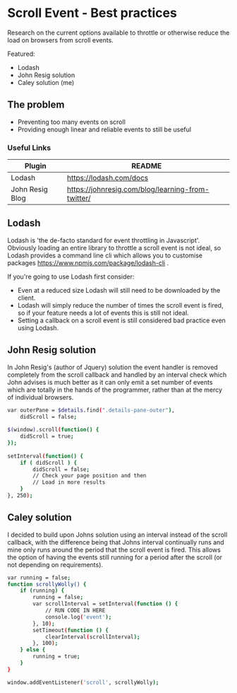 # Scroll Event - Best practices

Research on the current options available to throttle or otherwise reduce the load on browsers from scroll events.

Featured:
  - Lodash
  - John Resig solution
  - Caley solution (me)

## The problem
  - Preventing too many events on scroll
  - Providing enough linear and reliable events to still be useful

### Useful Links

| Plugin | README |
| ------ | ------ |
| Lodash | https://lodash.com/docs |
| John Resig Blog | https://johnresig.com/blog/learning-from-twitter/ |

## Lodash

Lodash is 'the de-facto standard for event throttling in Javascript'. Obviously loading an entire library to throttle a scroll event is not ideal, so Lodash provides a command line cli which allows you to customise packages https://www.npmjs.com/package/lodash-cli .

If you're going to use Lodash first consider:
  - Even at a reduced size Lodash will still need to be downloaded by the client.
  - Lodash will simply reduce the number of times the scroll event is fired, so if your feature needs a lot of events this is still not ideal.
  - Setting a callback on a scroll event is still considered bad practice even using Lodash.

## John Resig solution

In John Resig's (author of Jquery) solution the event handler is removed completely from the scroll callback and handled by an interval check which John advises is much better as it can only emit a set number of events which are totally in the hands of the programmer, rather than at the mercy of individual browsers.

```sh
var outerPane = $details.find(".details-pane-outer"),
    didScroll = false;
 
$(window).scroll(function() {
    didScroll = true;
});
 
setInterval(function() {
    if ( didScroll ) {
        didScroll = false;
        // Check your page position and then
        // Load in more results
    }
}, 250);
```

## Caley solution

I decided to build upon Johns solution using an interval instead of the scroll callback, with the difference being that Johns interval continually runs and mine only runs around the period that the scroll event is fired. This allows the option of having the events still running for a period after the scroll (or not depending on requirements).

```sh
var running = false;
function scrollyWolly() {
    if (running) {
        running = false;
        var scrollInterval = setInterval(function () {
            // RUN CODE IN HERE
            console.log('event');
        }, 10);
        setTimeout(function () {
            clearInterval(scrollInterval);
        }, 100);
    } else {
        running = true;
    }
}

window.addEventListener('scroll', scrollyWolly);

```